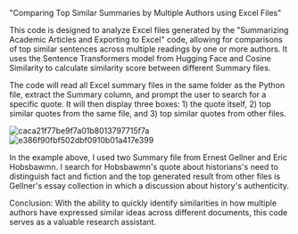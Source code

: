 "Comparing Top Similar Summaries by Multiple Authors using Excel Files"

This code is designed to analyze Excel files generated by the "Summarizing Academic Articles and Exporting to Excel" code, allowing for comparisons of top similar sentences across multiple readings by one or more authors. It uses the Sentence Transformers model from Hugging Face and Cosine Similarity to calculate similarity score between different Summary files. 

The code will read all Excel summary files in the same folder as the Python file, extract the Summary column, and prompt the user to search for a specific quote. It will then display three boxes: 1) the quote itself, 2) top similar quotes from the same file, and 3) top similar quotes from other files.

![caca21f77be9f7a01b8013797715f7a](https://user-images.githubusercontent.com/49746651/235325462-b27bd2c4-9f62-4836-9043-451ae8e2cf71.png)
![e386f90fbf502dbf0910b01a417e399](https://user-images.githubusercontent.com/49746651/235325464-594462ee-ada1-4445-beb3-4b4d9378a736.png)

In the example above, I used two Summary file from Ernest Gellner and Eric Hobsbawmn. I search for Hobsbawmn's quote about historians's need to distinguish fact and fiction and the top generated result from other files is Gellner's essay collection in which a discussion about history's authenticity.

Conclusion: 
With the ability to quickly identify similarities in how multiple authors have expressed similar ideas across different documents, this code serves as a valuable research assistant.
